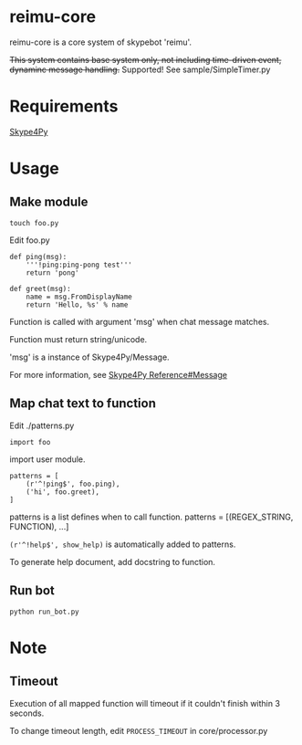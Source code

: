 reimu-core
==================
reimu-core is a core system of skypebot 'reimu'.

~~This system contains base system only, not including time-driven event, dynaminc message handling.~~
Supported! See sample/SimpleTimer.py


Requirements
==================
[Skype4Py](https://github.com/awahlig/skype4py)



Usage
============
## Make module

`touch foo.py`

Edit foo.py

```
def ping(msg):
    '''!ping:ping-pong test'''
    return 'pong'

def greet(msg):
    name = msg.FromDisplayName
    return 'Hello, %s' % name
```

Function is called with argument 'msg' when chat message matches.

Function must return string/unicode.

'msg' is a instance of Skype4Py/Message.

For more information, see [Skype4Py Reference#Message](http://skype4py.sourceforge.net/doc/html/Skype4Py.chat.ChatMessage-class.html)


## Map chat text to function

Edit ./patterns.py

```
import foo
```

import user module.

```
patterns = [
    (r'^!ping$', foo.ping),
    ('hi', foo.greet),
]
```

patterns is a list defines when to call function.
patterns = [(REGEX_STRING, FUNCTION), ...]

`(r'^!help$', show_help)` is automatically added to patterns.

To generate help document, add docstring to function.

## Run bot

`python run_bot.py`


Note
================
## Timeout
Execution of all mapped function will timeout if it couldn't finish within 3 seconds.

To change timeout length, edit `PROCESS_TIMEOUT` in core/processor.py
